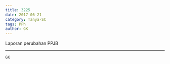 ```yaml
---
title: 3225
date: 2017-06-21
category: Tanya-SC
tags: PPh
author: GK
---
```


Laporan perubahan PPJB

---



`GK`
